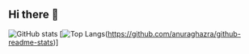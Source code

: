 ## Hi there 👋
![GitHub stats](https://github-readme-stats.vercel.app/api?username=Seif-S&show_icons=true&theme=midnight-purple)
[![Top Langs](https://github-readme-stats.vercel.app/api/top-langs/?username=Seif-S&show_icons=true&theme=midnight-purple)(https://github.com/anuraghazra/github-readme-stats)]
<!--
**Seif-S/Seif-S** is a ✨ _special_ ✨ repository because its `README.md` (this file) appears on your GitHub profile.

Here are some ideas to get you started:

- 🔭 I’m currently working on ...
- 🌱 I’m currently learning ...
- 👯 I’m looking to collaborate on ...
- 🤔 I’m looking for help with ...
- 💬 Ask me about ...
- 📫 How to reach me: ...
- ⚡ Fun fact: ...
-->
